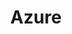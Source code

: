 ---
title: "Azure"
linkTitle: "Azure"
weight: 2
description: >-
  The guides in this section will walk you through how to project an Azure VM as an Azure Arc enabled server. These guides, using Azure VM as the targeted Azure Arc server are designed **for demo and testing purposes ONLY and are not supported.**

  In each guide, you find a detailed, technical explanation of the mechanism and why **it is not expected to project an Azure VM as an Azure Arc enabled server.**
---